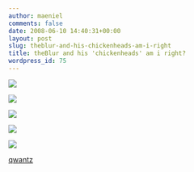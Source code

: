 ```yaml
---
author: maeniel
comments: false
date: 2008-06-10 14:40:31+00:00
layout: post
slug: theblur-and-his-chickenheads-am-i-right
title: theBlur and his 'chickenheads' am i right?
wordpress_id: 75
---
```


[![](http://maeniel.files.wordpress.com/2008/06/comic2-1243.png)](http://maeniel.files.wordpress.com/2008/06/comic2-1243.png)

[![](http://maeniel.files.wordpress.com/2008/06/comic2-1241.png)](http://maeniel.files.wordpress.com/2008/06/comic2-1241.png)

[![](http://maeniel.files.wordpress.com/2008/06/comic2-1213.png)](http://maeniel.files.wordpress.com/2008/06/comic2-1213.png)

[![](http://maeniel.files.wordpress.com/2008/06/comic2-1172.png)](http://maeniel.files.wordpress.com/2008/06/comic2-1172.png)

[![](http://maeniel.files.wordpress.com/2008/06/comic2-1142.png)](http://maeniel.files.wordpress.com/2008/06/comic2-1142.png)

[qwantz](http://www.qwantz.com/)
